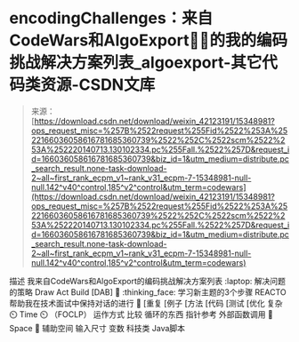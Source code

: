<!--yml
category: codewars
date: 2022-08-13 11:35:33
-->

# encodingChallenges：来自CodeWars和AlgoExport:man_technologist:的我的编码挑战解决方案列表_algoexport-其它代码类资源-CSDN文库

> 来源：[https://download.csdn.net/download/weixin_42123191/15348981?ops_request_misc=%257B%2522request%255Fid%2522%253A%2522166036058616781685360739%2522%252C%2522scm%2522%253A%252220140713.130102334.pc%255Fall.%2522%257D&request_id=166036058616781685360739&biz_id=1&utm_medium=distribute.pc_search_result.none-task-download-2~all~first_rank_ecpm_v1~rank_v31_ecpm-7-15348981-null-null.142^v40^control,185^v2^control&utm_term=codewars](https://download.csdn.net/download/weixin_42123191/15348981?ops_request_misc=%257B%2522request%255Fid%2522%253A%2522166036058616781685360739%2522%252C%2522scm%2522%253A%252220140713.130102334.pc%255Fall.%2522%257D&request_id=166036058616781685360739&biz_id=1&utm_medium=distribute.pc_search_result.none-task-download-2~all~first_rank_ecpm_v1~rank_v31_ecpm-7-15348981-null-null.142^v40^control,185^v2^control&utm_term=codewars)

描述 我来自CodeWars和AlgoExport的编码挑战解决方案列表 ‍:laptop: 解决问题的策略 Draw Act Build [DAB] :eyes: :thinking_face: 学习新主题的3个步骤 REACTO 帮助我在技术面试中保持对话的进行 :necktie: [重复 [例子 [方法 [代码 [测试 [优化 复杂 :timer_clock: Time :timer_clock: （FOCLP） 运作方式 比较 循环的东西 指针参考 外部函数调用 :rocket: Space :rocket: 辅助空间 输入尺寸 变数 科技类 Java脚本